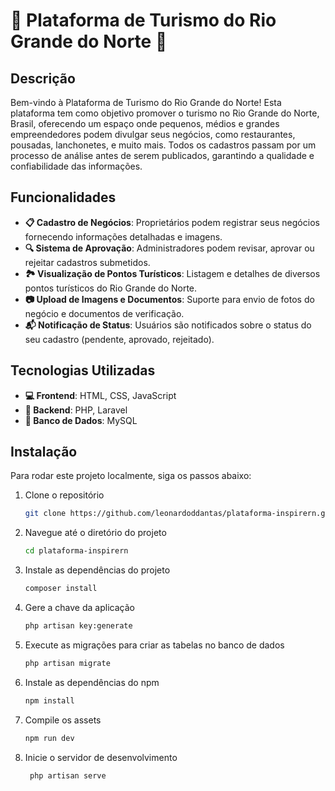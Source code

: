 # 🌟 Plataforma de Turismo do Rio Grande do Norte 🌴

## Descrição
Bem-vindo à Plataforma de Turismo do Rio Grande do Norte! Esta plataforma tem como objetivo promover o turismo no Rio Grande do Norte, Brasil, oferecendo um espaço onde pequenos, médios e grandes empreendedores podem divulgar seus negócios, como restaurantes, pousadas, lanchonetes, e muito mais. Todos os cadastros passam por um processo de análise antes de serem publicados, garantindo a qualidade e confiabilidade das informações.

## Funcionalidades
- **📋 Cadastro de Negócios**: Proprietários podem registrar seus negócios fornecendo informações detalhadas e imagens.
- **🔍 Sistema de Aprovação**: Administradores podem revisar, aprovar ou rejeitar cadastros submetidos.
- **🏞️ Visualização de Pontos Turísticos**: Listagem e detalhes de diversos pontos turísticos do Rio Grande do Norte.
- **📷 Upload de Imagens e Documentos**: Suporte para envio de fotos do negócio e documentos de verificação.
- **📬 Notificação de Status**: Usuários são notificados sobre o status do seu cadastro (pendente, aprovado, rejeitado).

## Tecnologias Utilizadas
- **💻 Frontend**: HTML, CSS, JavaScript
- **🔧 Backend**: PHP, Laravel
- **💾 Banco de Dados**: MySQL

## Instalação
Para rodar este projeto localmente, siga os passos abaixo:

1. Clone o repositório
   ```bash
   git clone https://github.com/leonardoddantas/plataforma-inspirern.git

2. Navegue até o diretório do projeto
    ```bash
   cd plataforma-inspirern

3. Instale as dependências do projeto
    ```bash
    composer install

4. Gere a chave da aplicação
     ```bash
     php artisan key:generate
5. Execute as migrações para criar as tabelas no banco de dados
   ```bash
   php artisan migrate

6. Instale as dependências do npm
   ```bash
   npm install

7. Compile os assets
   ```bash
   npm run dev

8. Inicie o servidor de desenvolvimento
   ```bash
    php artisan serve
